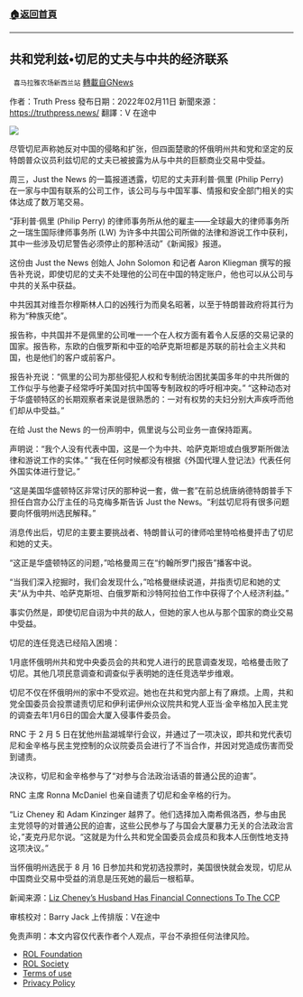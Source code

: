 ###  [:house:返回首頁](https://github.com/ourhimalayas/txt)
---


## 共和党利兹•切尼的丈夫与中共的经济联系
` 喜马拉雅农场新西兰站` [轉載自GNews](https://gnews.org/zh-hans/1988424/)

作者：Truth Press
發布日期：2022年02月11日
新聞來源：https://truthpress.news/
翻譯：V 在途中

![](https://assets.gnews.org/wp-content/uploads/2022/02/2116.jpg)

尽管切尼声称她反对中国的侵略和扩张，但四面楚歌的怀俄明州共和党和坚定的反特朗普众议员利兹切尼的丈夫已被披露为从与中共的巨额商业交易中受益。

周三，Just the News 的一篇报道透露，切尼的丈夫菲利普·佩里 (Philip Perry) 在一家与中国有联系的公司工作，该公司与与中国军事、情报和安全部门相关的实体达成了数万笔交易。

“菲利普·佩里 (Philip Perry) 的律师事务所从他的雇主——全球最大的律师事务所之一瑞生国际律师事务所 (LW) 为许多中共国公司所做的法律和游说工作中获利，其中一些涉及切尼警告必须停止的那种活动”《新闻报》报道。

这份由 Just the News 创始人 John Solomon 和记者 Aaron Kliegman 撰写的报告补充说，即使切尼的丈夫不处理他的公司在中国的特定账户，他也可以从公司与中共的关系中获益。

中共因其对维吾尔穆斯林人口的凶残行为而臭名昭著，以至于特朗普政府将其行为称为“种族灭绝”。

报告称，中共国并不是佩里的公司唯一一个在人权方面有着令人反感的交易记录的国家。报告称，东欧的白俄罗斯和中亚的哈萨克斯坦都是苏联的前社会主义共和国，也是他们的客户或前客户。

报告补充说：“佩里的公司为那些侵犯人权和专制统治困扰美国多年的中共所做的工作似乎与他妻子经常呼吁美国对抗中国等专制政权的呼吁相冲突。” “这种动态对于华盛顿特区的长期观察者来说是很熟悉的：一对有权势的夫妇分别大声疾呼而他们却从中受益。”

在给 Just the News 的一份声明中，佩里说与公司业务一直保持距离。

声明说：“我个人没有代表中国，这是一个为中共、哈萨克斯坦或白俄罗斯所做法律和游说工作的实体。” “我在任何时候都没有根据《外国代理人登记法》代表任何外国实体进行登记。”

“这是美国华盛顿特区非常讨厌的那种说一套，做一套”在前总统唐纳德特朗普手下担任白宫办公厅主任的马克梅多斯告诉 Just the News。“利兹切尼将有很多问题要向怀俄明州选民解释。”

消息传出后，切尼的主要主要挑战者、特朗普认可的律师哈里特哈格曼抨击了切尼和她的丈夫。

“这正是华盛顿特区的问题，”哈格曼周三在“约翰所罗门报告”播客中说。

“当我们深入挖掘时，我们会发现什么，”哈格曼继续说道，并指责切尼和她的丈夫“从为中共、哈萨克斯坦、白俄罗斯和沙特阿拉伯工作中获得了个人经济利益。”

事实仍然是，即使切尼自诩为中共的敌人，但她的家人也从与那个国家的商业交易中受益。

切尼的连任竞选已经陷入困境：

1月底怀俄明州共和党中央委员会的共和党人进行的民意调查发现，哈格曼击败了切尼。其他几项民意调查和调查似乎表明她的连任竞选举步维艰。

切尼不仅在怀俄明州的家中不受欢迎。她也在共和党内部上有了麻烦。上周，共和党全国委员会投票谴责切尼和伊利诺伊州众议院共和党人亚当·金辛格加入民主党的调查去年1月6日的国会大厦入侵事件委员会。

RNC 于 2 月 5 日在犹他州盐湖城举行会议，并通过了一项决议，即共和党代表切尼和金辛格与民主党控制的众议院委员会进行了不当合作，并因对党造成伤害而受到谴责。

决议称，切尼和金辛格参与了“对参与合法政治话语的普通公民的迫害”。

RNC 主席 Ronna McDaniel 也亲自谴责了切尼和金辛格的行为。

“Liz Cheney 和 Adam Kinzinger 越界了。他们选择加入南希佩洛西，参与由民主党领导的对普通公民的迫害，这些公民参与了与国会大厦暴力无关的合法政治言论，”麦克丹尼尔说。“这就是为什么共和党全国委员会成员和我本人压倒性地支持这项决议。”

当怀俄明州选民于 8 月 16 日参加共和党初选投票时，美国很快就会发现，切尼从中国商业交易中受益的消息是压死她的最后一根稻草。

新闻来源：[Liz Cheney’s Husband Has Financial Connections To The CCP](https://truthpress.news/news/liz-cheneys-husband-has-financial-connections-to-the-ccp/)

审核校对：Barry Jack
上传排版：V在途中

 

免责声明：本文内容仅代表作者个人观点，平台不承担任何法律风险。

- [ROL Foundation](https://rolfoundation.org/)
- [ROL Society](https://rolsociety.org/)
- [Terms of use](https://gnews.org/terms-of-use-3/)
- [Privacy Policy](https://gnews.org/privacy-policy/)
